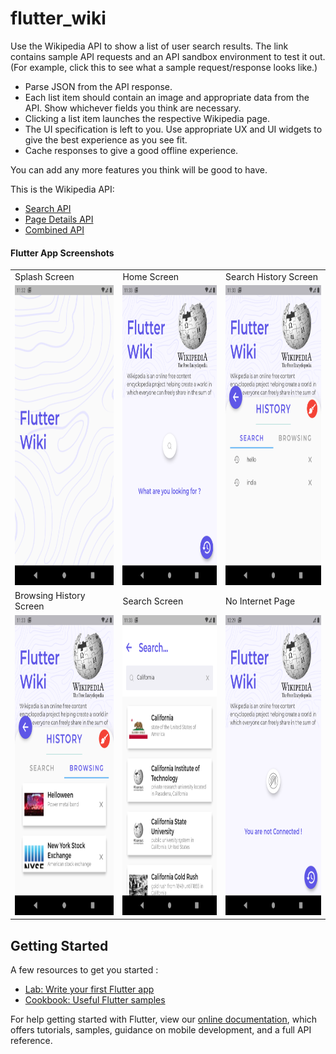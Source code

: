 # flutter_wiki

Use the Wikipedia API  to show a list of user search results. The link contains sample API requests and an API sandbox environment to test it out. (For example, click this to see what a sample request/response looks like.)

- Parse JSON from the API response.
- Each list item should contain an image and appropriate data from the API. Show whichever fields you think are necessary.
- Clicking a list item launches the respective Wikipedia page.
- The UI specification is left to you. Use appropriate UX and UI widgets to give the best experience as you see fit.
- Cache responses to give a good offline experience.

You can add any more features you think will be good to have.

This is the Wikipedia API:
- [Search API](https://en.wikipedia.org/w/api.php?action=query&format=json&prop=pageimages%7Cpageterms&generator=prefixsearch&redirects=1&formatversion=2&piprop=thumbnail&pithumbsize=50&pilimit=10&wbptterms=description&gpslimit=10&gpssearch=albert&gpsoffset=0)
- [Page Details API](https://en.wikipedia.org/w/api.php?action=query&prop=info&inprop=url&format=json&pageids=717)
- [Combined API](https://en.wikipedia.org//w/api.php?action=query&format=json&prop=extracts%7Cpageimages%7Cpageterms%7Cinfo&inprop=url&generator=prefixsearch&formatversion=2&piprop=thumbnail&pithumbsize=50&wbptterms=description&exsentences=5&exintro=1&explaintext=1&gpslimit=50&gpssearch=india)

<!-- ![Splash Screen](https://github.com/loud-at-heart/flutter_wiki/blob/master/Screenshots/1.png?raw=true "Splash Screen")
![Home Screen](https://github.com/loud-at-heart/flutter_wiki/blob/master/Screenshots/2.png?raw=true "Home Screen")
![Search History Screen](https://github.com/loud-at-heart/flutter_wiki/blob/master/Screenshots/3.png?raw=true "Search History Screen")
![Browsing History Screen](https://github.com/loud-at-heart/flutter_wiki/blob/master/Screenshots/4.png?raw=true "Browsing History Screen")
![Search Screen](https://github.com/loud-at-heart/flutter_wiki/blob/master/Screenshots/5.png?raw=true "Search Screen") -->

#### Flutter App Screenshots

<table>
  <tr>
    <td>Splash Screen</td>
    <td>Home Screen</td>
    <td>Search History Screen</td>
  </tr>
  <tr>
    <td><img src="Screenshots/1.png" width=270 height=480></td>
    <td><img src="Screenshots/2.png" width=270 height=480></td>
    <td><img src="Screenshots/3.png" width=270 height=480></td>
  </tr>
  <tr>
    <td>Browsing History Screen</td>
    <td>Search Screen</td>
    <td>No Internet Page</td>
  </tr>
  <tr>
    <td><img src="Screenshots/4.png" width=270 height=480></td>
    <td><img src="Screenshots/5.png" width=270 height=480></td>
    <td><img src="Screenshots/6.png" width=270 height=480></td>
  </tr>
 </table>

## Getting Started

A few resources to get you started :

- [Lab: Write your first Flutter app](https://flutter.dev/docs/get-started/codelab)
- [Cookbook: Useful Flutter samples](https://flutter.dev/docs/cookbook)

For help getting started with Flutter, view our
[online documentation](https://flutter.dev/docs), which offers tutorials,
samples, guidance on mobile development, and a full API reference.
